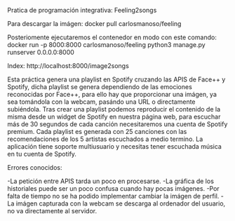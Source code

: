 Pratica de programación integrativa: Feeling2songs

Para descargar la imágen:
docker pull carlosmanoso/feeling

Posteriomente ejecutaremos el contenedor en modo con este comando:
docker run -p 8000:8000 carlosmanoso/feeling python3 manage.py runserver 0.0.0.0:8000

Index:
http://localhost:8000/image2songs

Esta práctica genera una playlist en Spotify cruzando las APIS de Face++ y Spotify, dicha playlist se genera dependiendo de las emociones reconocidas por Face++, para ello hay que proporcionar una imágen, ya sea tomándola con la webcam, pasándo una URL o directamente subiéndola.
Tras crear una playlist podemos reproducir el contenido de la misma desde un widget de Spotify en nuestra página web, para escuchar más de 30 segundos de cada canción necesitaremos una cuenta de Spotify premium.
Cada playlist es generada con 25 canciones con las recomendaciones de los 5 artistas escuchados a medio termino.
La aplicación tiene soporte multiusuario y necesitas tener escuchada música en tu cuenta de Spotify.

Errores conocidos:

-La petición entre APIS tarda un poco en procesarse.
-La gráfica de los historiales puede ser un poco confusa cuando hay pocas imágenes.
-Por falta de tiempo no se ha podido implementar cambiar la imágen de perfil.
-La imágen capturada con la webcam se descarga al ordenador del usuario, no va directamente al servidor.